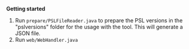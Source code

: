 **Getting started**
1. Run `prepare/PSLFileReader.java` to prepare the PSL versions in the "pslversions" folder for the usage with the tool. This will generate a JSON file.
2. Run  `web/WebHandler.java`
